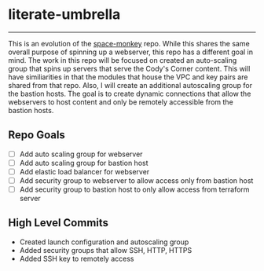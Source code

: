 # literate-umbrella
------
This is an evolution of the [space-monkey](https://github.com/james-cole2015/space-monkey.git) repo. While this shares the same overall purpose of spinning up a webserver, this repo has a different goal in mind. The work in this repo will be focused on created an auto-scaling group that spins up servers that serve the Cody's Corner content. This will have similiarities in that the modules that house the VPC and key pairs are shared from that repo. Also, I will create an additional autoscaling group for the bastion hosts. The goal is to create dynamic connections that allow the webservers to host content and only be remotely accessible from the bastion hosts. 

## Repo Goals
- [ ] Add auto scaling group for webserver
- [ ] Add auto scaling group for bastion host
- [ ] Add elastic load balancer for webserver
- [ ] Add security group to webserver to allow access only from bastion host
- [ ] Add security group to bastion host to only allow access from terraform server

## High Level Commits 
- Created launch configuration and autoscaling group
- Added security groups that allow SSH, HTTP, HTTPS
- Added SSH key to remotely access
